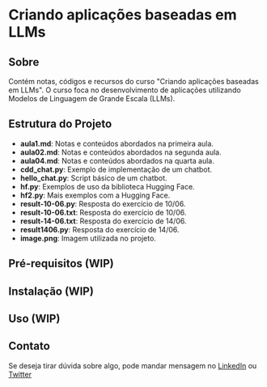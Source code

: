 # Criando aplicações baseadas em LLMs

## Sobre

Contém notas, códigos e recursos do curso "Criando aplicações baseadas em LLMs". O curso foca no desenvolvimento de aplicações utilizando Modelos de Linguagem de Grande Escala (LLMs).

## Estrutura do Projeto

- **aula1.md**: Notas e conteúdos abordados na primeira aula.
- **aula02.md**: Notas e conteúdos abordados na segunda aula.
- **aula04.md**: Notas e conteúdos abordados na quarta aula.
- **cdd_chat.py**: Exemplo de implementação de um chatbot.
- **hello_chat.py**: Script básico de um chatbot.
- **hf.py**: Exemplos de uso da biblioteca Hugging Face.
- **hf2.py**: Mais exemplos com a Hugging Face.
- **result-10-06.py**: Resposta do exercício de 10/06.
- **result-10-06.txt**: Resposta do exercício de 10/06.
- **result-14-06.txt**: Resposta do exercício de 14/06.
- **result1406.py**: Resposta do exercício de 14/06.
- **image.png**: Imagem utilizada no projeto.

## Pré-requisitos (WIP)

## Instalação (WIP)

## Uso (WIP)

## Contato

Se deseja tirar dúvida sobre algo, pode mandar mensagem no [LinkedIn](https://www.linkedin.com/in/rafael-barbosa0) ou [Twitter](https://x.com/rafaelbarbosa_s)

